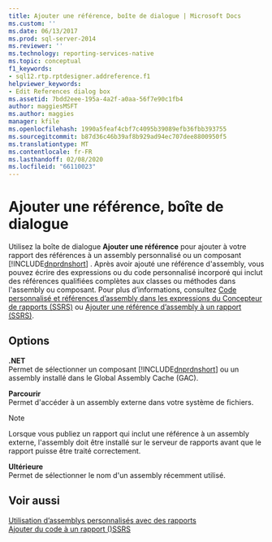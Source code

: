 ```yaml
---
title: Ajouter une référence, boîte de dialogue | Microsoft Docs
ms.custom: ''
ms.date: 06/13/2017
ms.prod: sql-server-2014
ms.reviewer: ''
ms.technology: reporting-services-native
ms.topic: conceptual
f1_keywords:
- sql12.rtp.rptdesigner.addreference.f1
helpviewer_keywords:
- Edit References dialog box
ms.assetid: 7bdd2eee-195a-4a2f-a0aa-56f7e90c1fb4
author: maggiesMSFT
ms.author: maggies
manager: kfile
ms.openlocfilehash: 1990a5feaf4cbf7c4095b39089efb36fbb393755
ms.sourcegitcommit: b87d36c46b39af8b929ad94ec707dee8800950f5
ms.translationtype: MT
ms.contentlocale: fr-FR
ms.lasthandoff: 02/08/2020
ms.locfileid: "66110023"
---
```

# <a name="add-reference-dialog-box"></a>Ajouter une référence, boîte de dialogue
  Utilisez la boîte de dialogue **Ajouter une référence** pour ajouter à votre rapport des références à un assembly personnalisé ou un composant [!INCLUDE[dnprdnshort](../includes/dnprdnshort-md.md)] . Après avoir ajouté une référence d'assembly, vous pouvez écrire des expressions ou du code personnalisé incorporé qui inclut des références qualifiées complètes aux classes ou méthodes dans l'assembly ou composant. Pour plus d’informations, consultez [Code personnalisé et références d’assembly dans les expressions du Concepteur de rapports &#40;SSRS&#41;](report-design/custom-code-and-assembly-references-in-expressions-in-report-designer-ssrs.md) ou [Ajouter une référence d’assembly à un rapport &#40;SSRS&#41;](report-design/add-an-assembly-reference-to-a-report-ssrs.md).  
  
## <a name="options"></a>Options  
 **.NET**  
 Permet de sélectionner un composant [!INCLUDE[dnprdnshort](../includes/dnprdnshort-md.md)] ou un assembly installé dans le Global Assembly Cache (GAC).  
  
 **Parcourir**  
 Permet d'accéder à un assembly externe dans votre système de fichiers.  
  
> [!NOTE]  
>  Lorsque vous publiez un rapport qui inclut une référence à un assembly externe, l'assembly doit être installé sur le serveur de rapports avant que le rapport puisse être traité correctement.  
  
 **Ultérieure**  
 Permet de sélectionner le nom d'un assembly récemment utilisé.  
  
## <a name="see-also"></a>Voir aussi  
 [Utilisation d’assemblys personnalisés avec des rapports](custom-assemblies/using-custom-assemblies-with-reports.md)   
 [Ajouter du code à un rapport &#40;&#41;SSRS](report-design/add-code-to-a-report-ssrs.md)  
  
  
